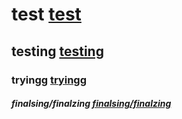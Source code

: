 # test [test](https://github.com/Teamolduser/finalzing#readme#test)
## testing [testing](https://github.com/Teamolduser/finalzing#testing)
### tryingg [tryingg](https://github.com/Teamolduser/finalzing#tryingg)
#### [](https://github.com/Teamolduser/finalzing#)
##### finalsing/finalzing [finalsing/finalzing](https://github.com/Teamolduser/finalzing#finalsing/finalzing)
